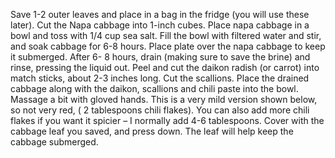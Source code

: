 Save 1-2 outer leaves and place in a bag in the fridge (you will use these later).
Cut the Napa cabbage into 1-inch cubes.
Place napa cabbage in a bowl and toss with 1/4 cup sea salt.
Fill the bowl with filtered water and stir, and soak cabbage for 6-8 hours.
Place plate over the napa cabbage to keep it submerged.
After 6- 8 hours, drain (making sure to save the brine) and rinse, pressing the liquid out.
Peel and cut the daikon radish (or carrot)  into match sticks, about 2-3 inches long. Cut the scallions.
Place the drained cabbage along with the daikon, scallions and chili paste into the bowl. Massage a bit with gloved hands.
This is a very mild version shown below, so not very red, ( 2 tablespoons chili flakes).
You can also add more chili flakes if you want it spicier – I normally add 4-6 tablespoons.
Cover with the cabbage leaf you saved, and press down. The leaf will help keep the cabbage submerged.